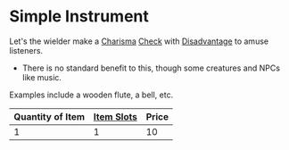 # Simple Instrument

Let's the wielder make a [Charisma](../../../../../Player%20Characters/Chosen%20Statistics/Charisma.md) [Check](../../../../../Game%20Procedures/Check.md) with [Disadvantage](../../../../../Game%20Procedures/Dice%20Rolls/Disadvantage.md) to amuse listeners.

* There is no standard benefit to this, though some creatures and NPCs like music.

Examples include a wooden flute, a bell, etc.

|Quantity of Item|[Item Slots](../../../../../Player%20Characters/Derived%20Statistics/Item%20Slots.md)|Price|
|----------------|----------|-----|
|1|1|10|
